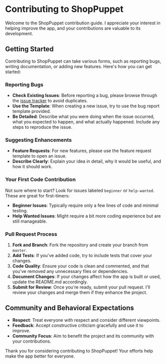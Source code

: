 # Contributing to ShopPuppet

Welcome to the ShopPuppet contribution guide. I appreciate your interest in helping improve the app, and your contributions are valuable to its development.

## Getting Started

Contributing to ShopPuppet can take various forms, such as reporting bugs, writing documentation, or adding new features. Here's how you can get started:

### Reporting Bugs

- **Check Existing Issues**: Before reporting a bug, please browse through the [issue tracker](https://github.com/thatwaz/ShopPuppet/issues) to avoid duplicates.
- **Use the Template**: When creating a new issue, try to use the bug report template provided.
- **Be Detailed**: Describe what you were doing when the issue occurred, what you expected to happen, and what actually happened. Include any steps to reproduce the issue.

### Suggesting Enhancements

- **Feature Requests**: For new features, please use the feature request template to open an issue.
- **Describe Clearly**: Explain your idea in detail, why it would be useful, and how it should work.

### Your First Code Contribution

Not sure where to start? Look for issues labeled `beginner` or `help-wanted`. These are great for first-timers:

- **Beginner Issues**: Typically require only a few lines of code and minimal testing.
- **Help Wanted Issues**: Might require a bit more coding experience but are still manageable.

### Pull Request Process

1. **Fork and Branch**: Fork the repository and create your branch from `master`.
2. **Add Tests**: If you've added code, try to include tests that cover your changes.
3. **Code Quality**: Ensure your code is clean and commented, and that you've removed any unnecessary files or dependencies.
4. **Document Changes**: If your changes affect how the app is built or used, update the README.md accordingly.
5. **Submit for Review**: Once you're ready, submit your pull request. I'll review your changes and merge them if they enhance the project.

## Community and Behavioral Expectations

- **Respect**: Treat everyone with respect and consider different viewpoints.
- **Feedback**: Accept constructive criticism gracefully and use it to improve.
- **Community Focus**: Aim to benefit the project and its community with your contributions.

Thank you for considering contributing to ShopPuppet! Your efforts help make the app better for everyone.


